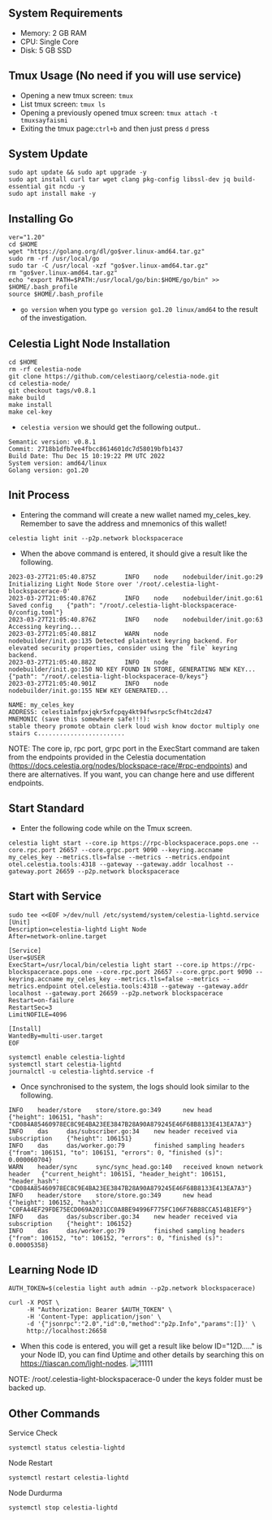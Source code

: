 ## System Requirements
- Memory: 2 GB RAM
- CPU: Single Core
- Disk: 5 GB SSD

## Tmux Usage (No need if you will use service)
- Opening a new tmux screen: ```tmux```
- List tmux screen: ```tmux ls```
- Opening a previously opened tmux screen: ```tmux attach -t tmuxsayfaismi```
- Exiting the tmux page:``ctrl+b`` and then just press ``d`` press

## System Update
```
sudo apt update && sudo apt upgrade -y
sudo apt install curl tar wget clang pkg-config libssl-dev jq build-essential git ncdu -y
sudo apt install make -y
```

## Installing Go
```
ver="1.20"
cd $HOME
wget "https://golang.org/dl/go$ver.linux-amd64.tar.gz"
sudo rm -rf /usr/local/go
sudo tar -C /usr/local -xzf "go$ver.linux-amd64.tar.gz"
rm "go$ver.linux-amd64.tar.gz"
echo "export PATH=$PATH:/usr/local/go/bin:$HOME/go/bin" >> $HOME/.bash_profile
source $HOME/.bash_profile
```

- ``go version``  when you type ``go version go1.20 linux/amd64`` to the result of the investigation.

## Celestia Light Node Installation
```
cd $HOME 
rm -rf celestia-node 
git clone https://github.com/celestiaorg/celestia-node.git 
cd celestia-node/ 
git checkout tags/v0.8.1
make build 
make install 
make cel-key 
```

- ``celestia version`` we should get the following output..
```
Semantic version: v0.8.1 
Commit: 2718b1dfb7ee4fbcc8614601dc7d58019bfb1437 
Build Date: Thu Dec 15 10:19:22 PM UTC 2022 
System version: amd64/linux 
Golang version: go1.20
```

## Init Process
- Entering the command will create a new wallet named my_celes_key. Remember to save the address and mnemonics of this wallet!
```
celestia light init --p2p.network blockspacerace
```
- When the above command is entered, it should give a result like the following.
```
2023-03-27T21:05:40.875Z        INFO    node    nodebuilder/init.go:29  Initializing Light Node Store over '/root/.celestia-light-blockspacerace-0'
2023-03-27T21:05:40.876Z        INFO    node    nodebuilder/init.go:61  Saved config    {"path": "/root/.celestia-light-blockspacerace-0/config.toml"}
2023-03-27T21:05:40.876Z        INFO    node    nodebuilder/init.go:63  Accessing keyring...
2023-03-27T21:05:40.881Z        WARN    node    nodebuilder/init.go:135 Detected plaintext keyring backend. For elevated security properties, consider using the `file` keyring backend.
2023-03-27T21:05:40.882Z        INFO    node    nodebuilder/init.go:150 NO KEY FOUND IN STORE, GENERATING NEW KEY...    {"path": "/root/.celestia-light-blockspacerace-0/keys"}
2023-03-27T21:05:40.901Z        INFO    node    nodebuilder/init.go:155 NEW KEY GENERATED...

NAME: my_celes_key
ADDRESS: celestia1mfpxjqkr5xfcpqy4kt94fwsrpc5cfh4tc2dz47
MNEMONIC (save this somewhere safe!!!): 
stable theory promote obtain clerk loud wish know doctor multiply one stairs c........................
```
NOTE: The core ip, rpc port, grpc port in the ExecStart command are taken from the endpoints provided in the Celestia documentation (https://docs.celestia.org/nodes/blockspace-race/#rpc-endpoints) and there are alternatives. If you want, you can change here and use different endpoints. 

## Start Standard
- Enter the following code while on the Tmux screen.
```
celestia light start --core.ip https://rpc-blockspacerace.pops.one --core.rpc.port 26657 --core.grpc.port 9090 --keyring.accname my_celes_key --metrics.tls=false --metrics --metrics.endpoint otel.celestia.tools:4318 --gateway --gateway.addr localhost --gateway.port 26659 --p2p.network blockspacerace
```

## Start with Service
```
sudo tee <<EOF >/dev/null /etc/systemd/system/celestia-lightd.service
[Unit]
Description=celestia-lightd Light Node
After=network-online.target

[Service]
User=$USER
ExecStart=/usr/local/bin/celestia light start --core.ip https://rpc-blockspacerace.pops.one --core.rpc.port 26657 --core.grpc.port 9090 --keyring.accname my_celes_key --metrics.tls=false --metrics --metrics.endpoint otel.celestia.tools:4318 --gateway --gateway.addr localhost --gateway.port 26659 --p2p.network blockspacerace
Restart=on-failure
RestartSec=3
LimitNOFILE=4096

[Install]
WantedBy=multi-user.target
EOF
```
```
systemctl enable celestia-lightd
systemctl start celestia-lightd
journalctl -u celestia-lightd.service -f
```
- Once synchronised to the system, the logs should look similar to the following.
```
INFO    header/store    store/store.go:349      new head        {"height": 106151, "hash": "CD084A85460978EC8C9E4BA23EE3847B28A90A879245E46F68B8133E413EA7A3"}
INFO    das     das/subscriber.go:34    new header received via subscription    {"height": 106151}
INFO    das     das/worker.go:79        finished sampling headers       {"from": 106151, "to": 106151, "errors": 0, "finished (s)": 0.000060704}
WARN    header/sync     sync/sync_head.go:140   received known network header   {"current_height": 106151, "header_height": 106151, "header_hash": "CD084A85460978EC8C9E4BA23EE3847B28A90A879245E46F68B8133E413EA7A3"}
INFO    header/store    store/store.go:349      new head        {"height": 106152, "hash": "C0FA44EF29FDE75ECD069A2031CC0A8BE94996F775FC106F76B88CCA514B1EF9"}
INFO    das     das/subscriber.go:34    new header received via subscription    {"height": 106152}
INFO    das     das/worker.go:79        finished sampling headers       {"from": 106152, "to": 106152, "errors": 0, "finished (s)": 0.00005358}
```
## Learning Node ID
```
AUTH_TOKEN=$(celestia light auth admin --p2p.network blockspacerace)
```
```
curl -X POST \
     -H "Authorization: Bearer $AUTH_TOKEN" \
     -H 'Content-Type: application/json' \
     -d '{"jsonrpc":"2.0","id":0,"method":"p2p.Info","params":[]}' \
     http://localhost:26658
```
- When this code is entered, you will get a result like below ID="12D....." is your Node ID, you can find Uptime and other details by searching this on https://tiascan.com/light-nodes.
![11111](https://user-images.githubusercontent.com/73176377/228071707-5f6639e6-b51c-48a9-957a-33a317f5653b.PNG)

NOTE: /root/.celestia-light-blockspacerace-0 under the keys folder must be backed up.

## Other Commands
Service Check
```
systemctl status celestia-lightd
```

Node Restart
```
systemctl restart celestia-lightd
```

Node Durdurma
```
systemctl stop celestia-lightd
```
